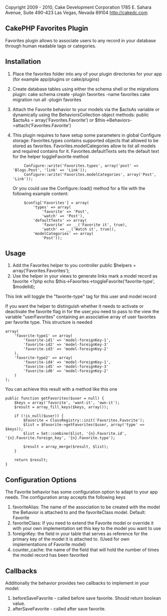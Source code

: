 Copyright 2009 - 2010, Cake Development Corporation
                        1785 E. Sahara Avenue, Suite 490-423
                        Las Vegas, Nevada 89104
                        http://cakedc.com

## CakePHP Favorites Plugin

Favorites plugin allows to associate users to any record in your database through human readable tags or categories.

## Installation

1. Place the favorites folder into any of your plugin directories for your app (for example app/plugins or cake/plugins)
3. Create database tables using either the schema shell or the migrations plugin:
		cake schema create -plugin favorites -name favorites
		cake migration run all -plugin favorites
4. Attach the Favorite behavior to your models via the $actsAs variable or dynamically using the BehaviorsCollection object methods:
		public $actsAs = array('Favorites.Favorite')
	or
		$this->Behaviors->attach('Favorites.Favorite')
5. This plugin requires to have setup some parameters in global Configure storage:
	Favorites.types contains supported objects that allowed to be stored as favorites.
	Favorites.modelCategories allow to list all models and required contains for it.
	Favorites.defaultTexts sets the default text for the helper toggleFavorite method

			Configure::write('Favorites.types', array('post' => 'Blogs.Post', 'link' => 'Link'));
			Configure::write('Favorites.modelCategories', array('Post', 'Link'));

	Or you could use the Configure::load() method for a file with the following example content:

			$config['Favorites'] = array(
				'types' => array(
					'favorite' => 'Post',
					'watch' => 'Post'),
				'defaultTexts' => array(
					'favorite' => __('Favorite it', true),
					'watch' => __('Watch it', true)),
				'modelCategories' => array(
					'Post'));

## Usage

1. Add the Favorites helper to you controller
		public $helpers = array('Favorites.Favorites');
2. Use the helper in your views to generate links mark a model record as favorite
		<?php echo $this->Favorites->toggleFavorite('favorite-type', $modelId); 

This link will toggle the "favorite-type" tag for this user and model record

If you want the helper to distinguish whether it needs to activate or deactivate the favorite flag in for the user,you need to pass to the view the variable "userFavorites" containing an associative array of user favorites per favorite type. This structure is needed

	array(
		'favorite-type1' => array(
			'favorite-id1' => 'model-foreignKey-1',
			'favorite-id2' => 'model-foreignKey-3'
			'favorite-id3' => 'model-foreignKey-2'
		),
		'favorite-type2' => array(
			'favorite-id4' => 'model-foreignKey-1',
			'favorite-id5' => 'model-foreignKey-3'
			'favorite-id6' => 'model-foreignKey-2'
		)
	);

You can achieve this result with a method like this one

	public function getFavorites($user = null) {
		$keys = array('favorite', 'want-it', 'own-it');
		$result = array_fill_keys($keys, array());

		if (!is_null($user)) {
			$Favorite = ClassRegistry::init('Favorites.Favorite');
			$list = $Favorite->getFavorites($user, array('type' => $keys));
			$list = Set::combine($list, '{n}.Favorite.id', '{n}.Favorite.foreign_key', '{n}.Favorite.type');

			$result = array_merge($result, $list);
		}

		return $result;
	}


## Configuration Options
The Favorite behavior has some configuration option to adapt to your app needs. The configuration array accepts the following keys

1. favoriteAlias: The name of the association to be created with the model the Behavior is attached to and the favoriteClass model. Default: Favorite
2. favoriteClass: If you need to extend the Favorite model or override it with your own implementation set this key to the model you want to use
3. foreignKey: the field in your table that serves as reference for the primary key of the model it is attached to. (Used for own implementations of Favorite model)
4. counter_cache: the name of the field that will hold the number of times the model record has been favorited

## Callbacks

Additionally the behavior provides two callbacks to implement in your model:

1. beforeSaveFavorite - called before save favorite. Should return boolean value.
2. afterSaveFavorite - called after save favorite.


